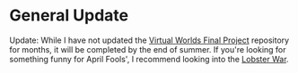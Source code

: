 # General Update

Update: While I have not updated the [Virtual Worlds Final Project](https://github.com/joshlsastro/CS_462_Stellar_Evolution) repository for months, it will be completed by the end of summer. If you're looking for something funny for April Fools', I recommend looking into the [Lobster War](https://en.wikipedia.org/wiki/Lobster_War).
